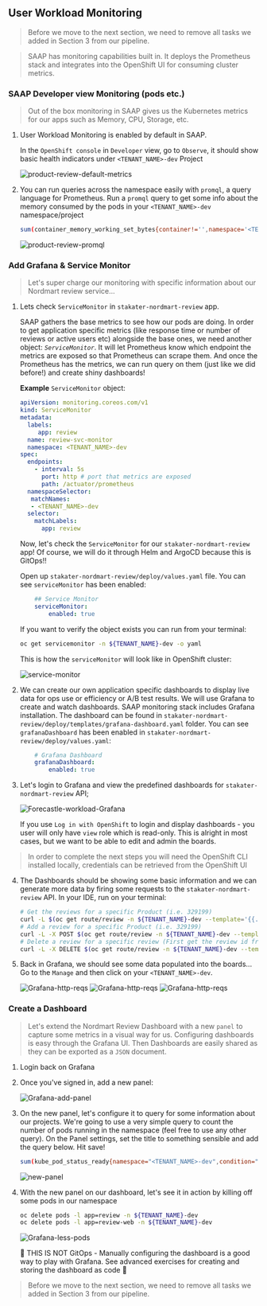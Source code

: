 ## User Workload Monitoring

> Before we move to the next section, we need to remove all tasks we added in Section 3 from our pipeline.

> SAAP has monitoring capabilities built in. It deploys the Prometheus stack and integrates into the OpenShift UI for consuming cluster metrics.

### SAAP Developer view Monitoring (pods etc.)

> Out of the box monitoring in SAAP gives us the Kubernetes metrics for our apps such as Memory, CPU, Storage, etc.

1. User Workload Monitoring is enabled by default in SAAP.

    In the `OpenShift console` in `Developer` view, go to `Observe`, it should show basic health indicators under `<TENANT_NAME>-dev` Project

    ![product-review-default-metrics](images/product-review-default-metrics.png)

2. You can run queries across the namespace easily with `promql`, a query language for Prometheus. Run a `promql` query to get some info about the memory consumed by the pods in your `<TENANT_NAME>-dev` namespace/project

    ```bash
    sum(container_memory_working_set_bytes{container!='',namespace='<TENANT_NAME>-dev'}) by (pod)
    ```

    ![product-review-promql](images/product-review-promql.png)

### Add Grafana & Service Monitor

> Let's super charge our monitoring with specific information about our Nordmart review service...

1. Lets check `ServiceMonitor` in `stakater-nordmart-review` app.

    SAAP gathers the base metrics to see how our pods are doing. In order to get application specific metrics (like response time or number of reviews or active users etc) alongside the base ones, we need another object: _`ServiceMonitor`_. It will let Prometheus know which endpoint the metrics are exposed so that Prometheus can scrape them. And once the Prometheus has the metrics, we can run query on them (just like we did before!) and create shiny dashboards!

    **Example** `ServiceMonitor` object:

    ```yaml
    apiVersion: monitoring.coreos.com/v1
    kind: ServiceMonitor
    metadata:
      labels:
         app: review
      name: review-svc-monitor
      namespace: <TENANT_NAME>-dev
    spec:
      endpoints:
        - interval: 5s
          port: http # port that metrics are exposed
          path: /actuator/prometheus
      namespaceSelector:
       matchNames:
       - <TENANT_NAME>-dev
      selector:
        matchLabels:
          app: review
    ```

    Now, let's check the `ServiceMonitor` for our `stakater-nordmart-review` app! Of course, we will do it through Helm and ArgoCD because this is GitOps!!

    Open up `stakater-nordmart-review/deploy/values.yaml` file. You can see `serviceMonitor` has been enabled:

    ```yaml
        ## Service Monitor
        serviceMonitor:
            enabled: true    
    ```

    If you want to verify the object exists you can run from your terminal:

    ```bash
    oc get servicemonitor -n ${TENANT_NAME}-dev -o yaml
    ```

   This is how the `serviceMonitor` will look like in OpenShift cluster:

   ![service-monitor](./images/review-service-monitor.png)


2. We can create our own application specific dashboards to display live data for ops use or efficiency or A/B test results. We will use Grafana to create and watch dashboards. SAAP monitoring stack includes Grafana installation. The dashboard can be found in `stakater-nordmart-review/deploy/templates/grafana-dashboard.yaml` folder. You can see `grafanaDashboard` has been enabled in `stakater-nordmart-review/deploy/values.yaml`:

    ```yaml
        # Grafana Dashboard
        grafanaDashboard:
            enabled: true
    ```

3. Let's login to Grafana and view the predefined dashboards for `stakater-nordmart-review` API;

    ![Forecastle-workload-Grafana](images/forecastle-workload-grafana.png)

    If you use `Log in with OpenShift` to login and display dashboards - you user will only have `view` role which is read-only. This is alright in most cases, but we want to be able to edit and admin the boards.

  > In order to complete the next steps you will need the OpenShift CLI installed locally, credentials can be retrieved from the OpenShift UI

4. The Dashboards should be showing some basic information and we can generate more data by firing some requests to the `stakater-nordmart-review` API. In your IDE, run on your terminal:

    ```bash
    # Get the reviews for a specific Product (i.e. 329199)
    curl -L $(oc get route/review -n ${TENANT_NAME}-dev --template='{{.spec.host}}')/api/review/329199
    # Add a review for a specific Product (i.e. 329199)
    curl -L -X POST $(oc get route/review -n ${TENANT_NAME}-dev --template='{{.spec.host}}')/api/review/329199/John/5/Great
    # Delete a review for a specific review (First get the review id from Get request)
    curl -L -X DELETE $(oc get route/review -n ${TENANT_NAME}-dev --template='{{.spec.host}}')/api/review/6323904100aeb66032db19dc
    ```

5. Back in Grafana, we should see some data populated into the boards... Go to the `Manage` and then click on your `<TENANT_NAME>-dev`.

    ![Grafana-http-reqs](./images/product-review-grafana-dashboard-manage.png)
    ![Grafana-http-reqs](./images/product-review-grafana-dashboard-tanent.png)
    ![Grafana-http-reqs](./images/product-review-grafana-dashboard.png)

### Create a Dashboard

> Let's extend the Nordmart Review Dashboard with a new `panel` to capture some metrics in a visual way for us. Configuring dashboards is easy through the Grafana UI. Then Dashboards are easily shared as they can be exported as a `JSON` document.

1. Login back on Grafana

2. Once you've signed in, add a new panel:

    ![Grafana-add-panel](./images/grafana-add-panel.png)

3. On the new panel, let's configure it to query for some information about our projects. We're going to use a very simple query to count the number of pods running in the namespace (feel free to use any other query). On the Panel settings, set the title to something sensible and add the query below. Hit save!

    ```bash
    sum(kube_pod_status_ready{namespace="<TENANT_NAME>-dev",condition="true"})
    ```

    ![new-panel](./images/new-panel.png)

4. With the new panel on our dashboard, let's see it in action by killing off some pods in our namespace

    ```bash
    oc delete pods -l app=review -n ${TENANT_NAME}-dev
    oc delete pods -l app=review-web -n ${TENANT_NAME}-dev
    ```

    ![Grafana-less-pods](./images/grafana-less-pods.png)

    <p class="tip">
    🐌 THIS IS NOT GitOps - Manually configuring the dashboard is a good way to play with Grafana. See advanced exercises for creating and storing the dashboard as code 🐎
    </p>

> Before we move to the next section, we need to remove all tasks we added in Section 3 from our pipeline.

